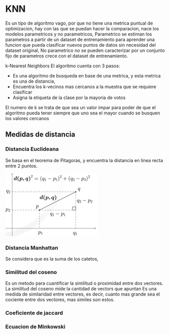 # KNN 
Es un tipo de algoritmo vago, por que no tiene una metrica puntual de optimizacion, hay con las que se puedan hacer la comparacion, nace los modelos parametricos y no parametricos, Parametrico se estiman los parametros a partir de un dataset de entrenamiento para aprender una funcion que pueda clasificar nuevos puntos de datos sin necesidad del dataset original, No parametrico no se pueden caracterizar por un conjunto fijo de parametros crece con el dataset de entrenamiento.
>
k-Nearest Neighbors
El algoritmo cuenta con 3 pasos:
- Es una algoritmo de busqueda en base de una metrica, y esta metrica es una de distancia,
- Encuentra los k-vecinos mas cercanos a la muestra que se requiere clasificar
- Asigna la etiqueta de la clase por la mayoria de votos
>
El numero de k se trata de que sea un valor impar para poder de que el algoritmo pueda tener siempre que uno sea el mayor cuando se busquen los valores cercanos
## Medidas de distancia 

### Distancia Euclideana
Se basa en el teorema de Pitagoras, y encuentra la distancia en linea recta entre 2 puntos.
>
![Euclideana](image.png)
>

### Distancia Manhattan
Se considera que es la suma de los catetos, 

### Similitud del coseno
Es un metodo para cuantificar la similitud o proximidad entre dos vectores. La similitud del coseno mide la cantidad de vectors que apuntan
Es una medida de similaridad entre vectores, es decir, cuanto mas grande sea el cociente entre dos vectores, mas similes son estos.

### Coeficiente de jaccard


### Ecuacion de Minkowski
